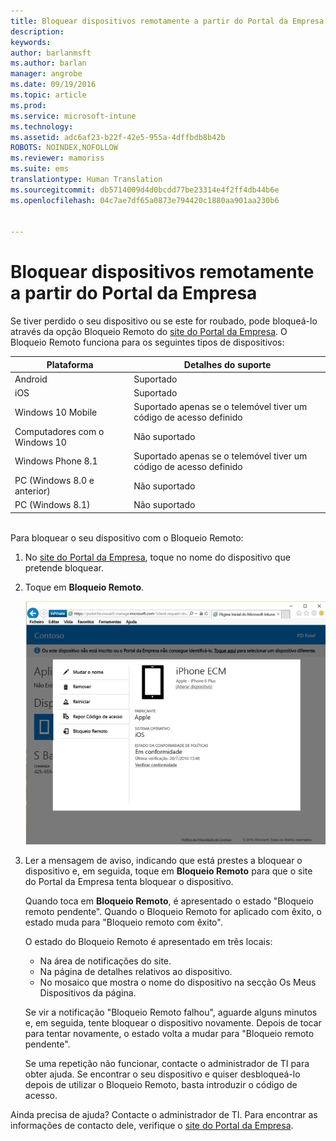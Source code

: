 ```yaml
---
title: Bloquear dispositivos remotamente a partir do Portal da Empresa | Documentos da Microsoft
description: 
keywords: 
author: barlanmsft
ms.author: barlan
manager: angrobe
ms.date: 09/19/2016
ms.topic: article
ms.prod: 
ms.service: microsoft-intune
ms.technology: 
ms.assetid: adc6af23-b22f-42e5-955a-4dffbdb8b42b
ROBOTS: NOINDEX,NOFOLLOW
ms.reviewer: mamoriss
ms.suite: ems
translationtype: Human Translation
ms.sourcegitcommit: db5714009d4d0bcdd77be23314e4f2ff4db44b6e
ms.openlocfilehash: 04c7ae7df65a0873e794420c1880aa901aa230b6


---
```



# <a name="remotely-lock-a-device-from-the-company-portal-website"></a>Bloquear dispositivos remotamente a partir do Portal da Empresa

Se tiver perdido o seu dispositivo ou se este for roubado, pode bloqueá-lo através da opção Bloqueio Remoto do [site do Portal da Empresa](http://portal.manage.microsoft.com). O Bloqueio Remoto funciona para os seguintes tipos de dispositivos:

Plataforma  |Detalhes do suporte  
---------|---------
Android | Suportado       
iOS | Suportado
Windows 10 Mobile | Suportado apenas se o telemóvel tiver um código de acesso definido     
Computadores com o Windows 10 | Não suportado  
Windows Phone 8.1 | Suportado apenas se o telemóvel tiver um código de acesso definido
PC (Windows 8.0 e anterior) | Não suportado       
PC (Windows 8.1) | Não suportado

</br>
Para bloquear o seu dispositivo com o Bloqueio Remoto:

1.  No [site do Portal da Empresa](http://portal.manage.microsoft.com), toque no nome do dispositivo que pretende bloquear.

2.  Toque em **Bloqueio Remoto**.

    ![remote-lock-option-on-company-portal-website](./media/iwp-screen-with-all-options.png)

3.  Ler a mensagem de aviso, indicando que está prestes a bloquear o dispositivo e, em seguida, toque em **Bloqueio Remoto** para que o site do Portal da Empresa tenta bloquear o dispositivo.

    Quando toca em **Bloqueio Remoto**, é apresentado o estado "Bloqueio remoto pendente".  Quando o Bloqueio Remoto for aplicado com êxito, o estado muda para "Bloqueio remoto com êxito".

    O estado do Bloqueio Remoto é apresentado em três locais:

    * Na área de notificações do site.
    * Na página de detalhes relativos ao dispositivo.
    * No mosaico que mostra o nome do dispositivo na secção Os Meus Dispositivos da página.

    Se vir a notificação "Bloqueio Remoto falhou", aguarde alguns minutos e, em seguida, tente bloquear o dispositivo novamente. Depois de tocar para tentar novamente, o estado volta a mudar para "Bloqueio remoto pendente".

    Se uma repetição não funcionar, contacte o administrador de TI para obter ajuda. Se encontrar o seu dispositivo e quiser desbloqueá-lo depois de utilizar o Bloqueio Remoto, basta introduzir o código de acesso.

Ainda precisa de ajuda? Contacte o administrador de TI. Para encontrar as informações de contacto dele, verifique o [site do Portal da Empresa](http://portal.manage.microsoft.com).




<!--HONumber=Dec16_HO3-->


